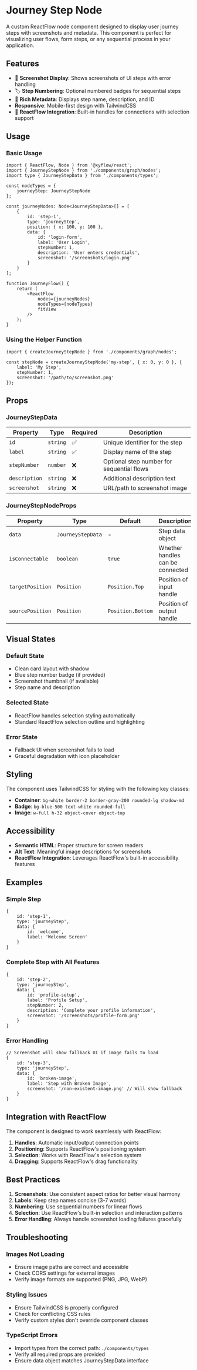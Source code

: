 # Journey Step Node

A custom ReactFlow node component designed to display user journey steps with screenshots and metadata. This component is perfect for visualizing user flows, form steps, or any sequential process in your application.

## Features

- 📸 **Screenshot Display**: Shows screenshots of UI steps with error handling
- 🏷️ **Step Numbering**: Optional numbered badges for sequential steps
- 📝 **Rich Metadata**: Displays step name, description, and ID
-  **Responsive**: Mobile-first design with TailwindCSS
- 🔌 **ReactFlow Integration**: Built-in handles for connections with selection support

## Usage

### Basic Usage

```tsx
import { ReactFlow, Node } from '@xyflow/react';
import { JourneyStepNode } from './components/graph/nodes';
import type { JourneyStepData } from './components/types';

const nodeTypes = {
    journeyStep: JourneyStepNode
};

const journeyNodes: Node<JourneyStepData>[] = [
    {
        id: 'step-1',
        type: 'journeyStep',
        position: { x: 100, y: 100 },
        data: {
            id: 'login-form',
            label: 'User Login',
            stepNumber: 1,
            description: 'User enters credentials',
            screenshot: '/screenshots/login.png'
        }
    }
];

function JourneyFlow() {
    return (
        <ReactFlow
            nodes={journeyNodes}
            nodeTypes={nodeTypes}
            fitView
        />
    );
}
```

### Using the Helper Function

```tsx
import { createJourneyStepNode } from './components/graph/nodes';

const stepNode = createJourneyStepNode('my-step', { x: 0, y: 0 }, {
    label: 'My Step',
    stepNumber: 1,
    screenshot: '/path/to/screenshot.png'
});
```

## Props

### JourneyStepData

| Property | Type | Required | Description |
|----------|------|----------|-------------|
| `id` | `string` | ✅ | Unique identifier for the step |
| `label` | `string` | ✅ | Display name of the step |
| `stepNumber` | `number` | ❌ | Optional step number for sequential flows |
| `description` | `string` | ❌ | Additional description text |
| `screenshot` | `string` | ❌ | URL/path to screenshot image |

### JourneyStepNodeProps

| Property | Type | Default | Description |
|----------|------|---------|-------------|
| `data` | `JourneyStepData` | - | Step data object |
| `isConnectable` | `boolean` | `true` | Whether handles can be connected |
| `targetPosition` | `Position` | `Position.Top` | Position of input handle |
| `sourcePosition` | `Position` | `Position.Bottom` | Position of output handle |

## Visual States

### Default State
- Clean card layout with shadow
- Blue step number badge (if provided)
- Screenshot thumbnail (if available)
- Step name and description

### Selected State
- ReactFlow handles selection styling automatically
- Standard ReactFlow selection outline and highlighting

### Error State
- Fallback UI when screenshot fails to load
- Graceful degradation with icon placeholder

## Styling

The component uses TailwindCSS for styling with the following key classes:

- **Container**: `bg-white border-2 border-gray-200 rounded-lg shadow-md`
- **Badge**: `bg-blue-500 text-white rounded-full`
- **Image**: `w-full h-32 object-cover object-top`

## Accessibility

- **Semantic HTML**: Proper structure for screen readers
- **Alt Text**: Meaningful image descriptions for screenshots
- **ReactFlow Integration**: Leverages ReactFlow's built-in accessibility features

## Examples

### Simple Step
```tsx
{
    id: 'step-1',
    type: 'journeyStep',
    data: {
        id: 'welcome',
        label: 'Welcome Screen'
    }
}
```

### Complete Step with All Features
```tsx
{
    id: 'step-2',
    type: 'journeyStep',
    data: {
        id: 'profile-setup',
        label: 'Profile Setup',
        stepNumber: 2,
        description: 'Complete your profile information',
        screenshot: '/screenshots/profile-form.png'
    }
}
```

### Error Handling
```tsx
// Screenshot will show fallback UI if image fails to load
{
    id: 'step-3',
    type: 'journeyStep',
    data: {
        id: 'broken-image',
        label: 'Step with Broken Image',
        screenshot: '/non-existent-image.png' // Will show fallback
    }
}
```

## Integration with ReactFlow

The component is designed to work seamlessly with ReactFlow:

1. **Handles**: Automatic input/output connection points
2. **Positioning**: Supports ReactFlow's positioning system
3. **Selection**: Works with ReactFlow's selection system
4. **Dragging**: Supports ReactFlow's drag functionality

## Best Practices

1. **Screenshots**: Use consistent aspect ratios for better visual harmony
2. **Labels**: Keep step names concise (3-7 words)
3. **Numbering**: Use sequential numbers for linear flows
4. **Selection**: Use ReactFlow's built-in selection and interaction patterns
5. **Error Handling**: Always handle screenshot loading failures gracefully

## Troubleshooting

### Images Not Loading
- Ensure image paths are correct and accessible
- Check CORS settings for external images
- Verify image formats are supported (PNG, JPG, WebP)

### Styling Issues
- Ensure TailwindCSS is properly configured
- Check for conflicting CSS rules
- Verify custom styles don't override component classes

### TypeScript Errors
- Import types from the correct path: `./components/types`
- Verify all required props are provided
- Ensure data object matches JourneyStepData interface
